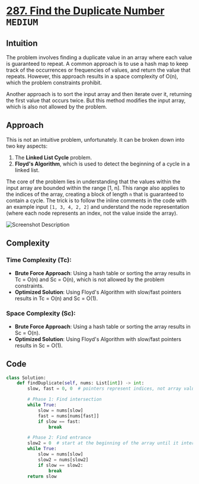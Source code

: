 # [287. Find the Duplicate Number](https://leetcode.com/problems/find-the-duplicate-number/description/) `MEDIUM`
## Intuition

The problem involves finding a duplicate value in an array where each value is guaranteed to repeat. A common approach is to use a hash map to keep track of the occurrences or frequencies of values, and return the value that repeats. However, this approach results in a space complexity of O(n), which the problem constraints prohibit.

Another approach is to sort the input array and then iterate over it, returning the first value that occurs twice. But this method modifies the input array, which is also not allowed by the problem.

## Approach

This is not an intuitive problem, unfortunately. It can be broken down into two key aspects:

1. The **Linked List Cycle** problem.
2. **Floyd's Algorithm**, which is used to detect the beginning of a cycle in a linked list.

The core of the problem lies in understanding that the values within the input array are bounded within the range [1, n]. This range also applies to the indices of the array, creating a block of length `n` that is guaranteed to contain a cycle. The trick is to follow the inline comments in the code with an example input `[1, 3, 4, 2, 2]` and understand the node representation (where each node represents an index, not the value inside the array).

![Screenshot Description](https://drive.google.com/file/d/1XotIV0xP-Bx7LhPEdnea-Q7QlpoMB6-S/view?usp=sharing)

## Complexity

### Time Complexity (Tc):

- **Brute Force Approach**: Using a hash table or sorting the array results in Tc = O(n) and Sc = O(n), which is not allowed by the problem constraints.
- **Optimized Solution**: Using Floyd's Algorithm with slow/fast pointers results in Tc = O(n) and Sc = O(1).

### Space Complexity (Sc):

- **Brute Force Approach**: Using a hash table or sorting the array results in Sc = O(n).
- **Optimized Solution**: Using Floyd's Algorithm with slow/fast pointers results in Sc = O(1).

## Code

```python
class Solution:
    def findDuplicate(self, nums: List[int]) -> int:
        slow, fast = 0, 0  # pointers represent indices, not array values

        # Phase 1: Find intersection
        while True:
            slow = nums[slow]
            fast = nums[nums[fast]]
            if slow == fast:
                break

        # Phase 2: Find entrance
        slow2 = 0  # start at the beginning of the array until it intersects with slow
        while True:
            slow = nums[slow]
            slow2 = nums[slow2]
            if slow == slow2:
                break
        return slow
```
